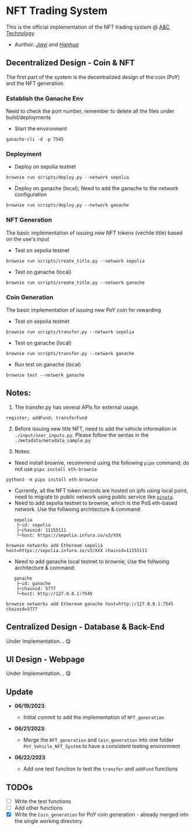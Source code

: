 # NFT Trading System
This is the official implementation of the NFT trading system @ [A&amp;C Technology](https://www.linkedin.com/company/a-c-technology-inc)

- Aurthor: _[Jiayi](https://github.com/JayLuo17/) and [Hanhua](https://github.com/HenryJiang97)_

## Decentralized Design - Coin & NFT
The first part of the system is the decentralized design of the coin (PoY) and the NFT generation.

### Establish the Ganache Env
Need to check the port number, remember to delete all the files under build/deployments
- Start the environment
```
ganache-cli -d -p 7545
```

### Deployment
- Deploy on sepolia testnet
```
brownie run scripts/deploy.py --network sepolia
```

- Deploy on ganache (local); Need to add the ganache to the network configuration
```
brownie run scripts/deploy.py --network ganache
```

### NFT Generation
The basic implementation of issuing new NFT tokens (vechile title) based on the use's input

- Test on sepolia testnet
```
brownie run scripts/create_title.py --network sepolia
```

- Test on ganache (local)
```
brownie run scripts/create_title.py --network ganache
```
### Coin Generation
The basic implementation of issuing new PoY coin for rewarding

- Test on sepolia testnet
```
brownie run scripts/transfer.py --network sepolia
```

- Test on ganache (local)
```
brownie run scripts/transfer.py --network ganache
```

- Run test on ganache (local)
```
brownie test --network ganache
```

## Notes:
1. The transfer.py has several APIs for external usage.
```
register; addFund; transferFund
```

2. Before issuing new title NFT, need to add the vehicle information in `./input/user_inputs.py`. Please follow the sentax in the `./metadata/metadata_sample.py`

3. Notes:
- Need install brownie, recommend using the following `pipx` command; do not use `pipx install eth-brownie`
```
python3 -m pipx install eth-brownie
```
- Currently, all the NFT token records are hosted on ipfs using local point, need to migrate to public network using public service like [`pinata`](https://www.pinata.cloud/).
- Need to add sepolia testnet to brownie, which is the PoS eth-based network. Use the follwoing architecture & command:
```
   sepolia
    ├─id: sepolia
    ├─chainid: 11155111
    └─host: https://sepolia.infura.io/v3/XXX

brownie networks add Ethereum sepolia host=https://sepolia.infura.io/v3/XXX chainid=11155111
```

- Need to add ganache local testnet to brownie,  Use the follwoing architecture & command:
```
   ganache
    ├─id: ganache
    ├─chainid: 5777
    └─host: http://127.0.0.1:7545

brownie networks add Ethereum ganache host=http://127.0.0.1:7545 chainid=5777
```

## Centralized Design - Database & Back-End
Under Implementation... :yum:

## UI Design - Webpage
Under Implementation... :yum:

## Update

- **06/19/2023**:

    - Initial commit to add the implementation of `NFT_generation`

- **06/21/2023**: 
    
    - Merge the `NFT_generation` and `Coin_generation` into one folder `PoY_Vehicle_NFT_System` to have a consistent testing environment

- **06/22/2023**

    - Add one test function to test the `transfer` and `addFund` functions

## TODOs
- [ ] Write the test functions
- [ ] Add other functions
- [x] Write the `Coin_generation` for PoY coin generation - already merged into the single working directory
